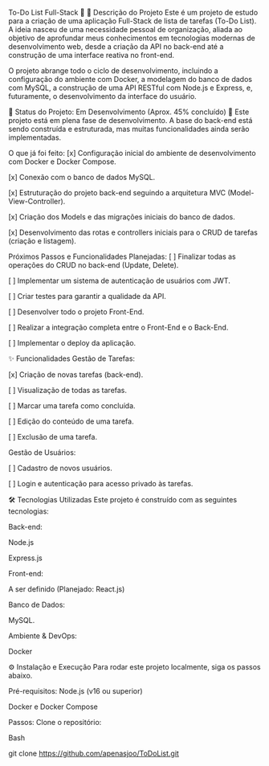 To-Do List Full-Stack 🚀
📝 Descrição do Projeto
Este é um projeto de estudo para a criação de uma aplicação Full-Stack de lista de tarefas (To-Do List). A ideia nasceu de uma necessidade pessoal de organização, aliada ao objetivo de aprofundar meus conhecimentos em tecnologias modernas de desenvolvimento web, desde a criação da API no back-end até a construção de uma interface reativa no front-end.

O projeto abrange todo o ciclo de desenvolvimento, incluindo a configuração do ambiente com Docker, a modelagem do banco de dados com MySQL, a construção de uma API RESTful com Node.js e Express, e, futuramente, o desenvolvimento da interface do usuário.

🚧 Status do Projeto: Em Desenvolvimento (Aprox. 45% concluído) 🚧
Este projeto está em plena fase de desenvolvimento. A base do back-end está sendo construída e estruturada, mas muitas funcionalidades ainda serão implementadas.

O que já foi feito:
[x] Configuração inicial do ambiente de desenvolvimento com Docker e Docker Compose.

[x] Conexão com o banco de dados MySQL.

[x] Estruturação do projeto back-end seguindo a arquitetura MVC (Model-View-Controller).

[x] Criação dos Models e das migrações iniciais do banco de dados.

[x] Desenvolvimento das rotas e controllers iniciais para o CRUD de tarefas (criação e listagem).

Próximos Passos e Funcionalidades Planejadas:
[ ] Finalizar todas as operações do CRUD no back-end (Update, Delete).

[ ] Implementar um sistema de autenticação de usuários com JWT.

[ ] Criar testes para garantir a qualidade da API.

[ ] Desenvolver todo o projeto Front-End.

[ ] Realizar a integração completa entre o Front-End e o Back-End.

[ ] Implementar o deploy da aplicação.

✨ Funcionalidades
Gestão de Tarefas:

[x] Criação de novas tarefas (back-end).

[ ] Visualização de todas as tarefas.

[ ] Marcar uma tarefa como concluída.

[ ] Edição do conteúdo de uma tarefa.

[ ] Exclusão de uma tarefa.

Gestão de Usuários:

[ ] Cadastro de novos usuários.

[ ] Login e autenticação para acesso privado às tarefas.

🛠️ Tecnologias Utilizadas
Este projeto é construído com as seguintes tecnologias:

Back-end:

Node.js

Express.js

Front-end:

A ser definido (Planejado: React.js)

Banco de Dados:

MySQL.

Ambiente & DevOps:

Docker

⚙️ Instalação e Execução
Para rodar este projeto localmente, siga os passos abaixo.

Pré-requisitos:
Node.js (v16 ou superior)

Docker e Docker Compose

Passos:
Clone o repositório:

Bash

git clone https://github.com/apenasjoo/ToDoList.git
